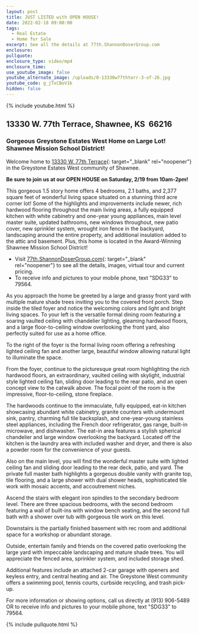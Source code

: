 ```yaml
---
layout: post
title: JUST LISTED with OPEN HOUSE!
date: 2022-02-18 09:00:00
tags:
  - Real Estate
  - Home for Sale
excerpt: See all the details at 77th.ShannonDoserGroup.com
enclosure:
pullquote:
enclosure_type: video/mp4
enclosure_time:
use_youtube_image: false
youtube_alternate_image: /uploads/0-13330w77thterr-3-of-26.jpg
youtube_code: g_jTxCBoV1k
hidden: false
---
```

{% include youtube.html %}

## 13330 W. 77th Terrace, Shawnee, KS&nbsp; 66216

### Gorgeous Greystone Estates West Home on Large Lot\! Shawnee Mission School District\!

Welcome home to [13330 W. 77th Terrace](http://77th.ShannonDoserGroup.com){: target="_blank" rel="noopener"} in the Greystone Estates West community of Shawnee.

**Be sure to join us at our OPEN HOUSE on Saturday, 2/19 from 10am-2pm\!**

This gorgeous 1.5 story home offers 4 bedrooms, 2.1 baths, and 2,377 square feet of wonderful living space situated on a stunning third acre corner lot\! Some of the highlights and improvements include newer, rich hardwood flooring throughout the main living areas, a fully equipped kitchen with white cabinetry and one-year young appliances, main level master suite, updated bathrooms, new windows throughout, new patio cover, new sprinkler system, wrought iron fence in the backyard, landscaping around the entire property, and additional insulation added to the attic and basement. Plus, this home is located in the Award-Winning Shawnee Mission School District\!

* Visit [77th.ShannonDoserGroup.com](http://77th.ShannonDoserGroup.com){: target="_blank" rel="noopener"}&nbsp;to see all the details, images, virtual tour and current pricing.
* To receive info and pictures to your mobile phone, text "SDG33" to 79564.

As you approach the home be greeted by a large and grassy front yard with multiple mature shade trees inviting you to the covered front porch. Step inside the tiled foyer and notice the welcoming colors and light and bright living spaces. To your left is the versatile formal dining room featuring a soaring vaulted ceiling with chandelier lighting, gleaming hardwood floors, and a large floor-to-ceiling window overlooking the front yard, also perfectly suited for use as a home office.

To the right of the foyer is the formal living room offering a refreshing lighted ceiling fan and another large, beautiful window allowing natural light to illuminate the space.

From the foyer, continue to the picturesque great room highlighting the rich hardwood floors, an extraordinary, vaulted ceiling with skylight, industrial style lighted ceiling fan, sliding door leading to the rear patio, and an open concept view to the catwalk above. The focal point of the room is the impressive, floor-to-ceiling, stone fireplace.

The hardwoods continue to the immaculate, fully equipped, eat-in kitchen showcasing abundant white cabinetry, granite counters with undermount sink, pantry, charming full tile backsplash, and one-year-young stainless steel appliances, including the French door refrigerator, gas range, built-in microwave, and dishwasher. The eat-in area features a stylish spherical chandelier and large window overlooking the backyard. Located off the kitchen is the laundry area with included washer and dryer, and there is also a powder room for the convenience of your guests.

Also on the main level, you will find the wonderful master suite with lighted ceiling fan and sliding door leading to the rear deck, patio, and yard. The private full master bath highlights a gorgeous double vanity with granite top, tile flooring, and a large shower with dual shower heads, sophisticated tile work with mosaic accents, and accoutrement niches.

Ascend the stairs with elegant iron spindles to the secondary bedroom level. There are three spacious bedrooms, with the second bedroom featuring a wall of built-ins with window bench seating, and the second full bath with a shower over tub with gorgeous tile work on this level.

Downstairs is the partially finished basement with rec room and additional space for a workshop or abundant storage.

Outside, entertain family and friends on the covered patio overlooking the large yard with impeccable landscaping and mature shade trees. You will appreciate the fenced area, sprinkler system, and included storage shed.

Additional features include an attached 2-car garage with openers and keyless entry, and central heating and air. The Greystone West community offers a swimming pool, tennis courts, curbside recycling, and trash pick-up.

For more information or showing options, call us directly at (913) 906-5489 OR to receive info and pictures to your mobile phone, text "SDG33" to 79564.

{% include pullquote.html %}
